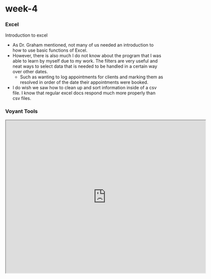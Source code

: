 # week-4

### Excel
Introduction to excel 

- As Dr. Graham mentioned, not many of us needed an introduction to how to use basic functions of Excel. 
- However, there is also much I do not know about the program that I was able to learn by myself due to my work. The filters are very useful and neat ways to select data that is needed to be handled in a certain way over other dates. 
  - Such as wanting to log appointments for clients and marking them as resolved in order of the date their appointments were booked. 
 - I do wish we saw how to clean up and sort information inside of a csv file. I know that regular excel docs respond much more properly than csv files.
 
 
 ### Voyant Tools 
 
<iframe style='width: 637px; height: 487px;' src='https://service.sadilar.org/voyant/tool/WordTree/?stopList=keywords-37c535a1b44ff22c46ad5c5e5cae54aa&query=new&corpus=9492212aae922de31dfffac6101cbc6d'></iframe> 

